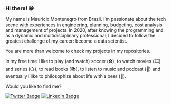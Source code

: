 ### Hi there! 😁

My name is Mauricio Montenegro from Brazil. I'm passionate about the tech scene with experiences in engineering, planning, budgeting, cost analysis and management of projects. In 2020, after knowing the programming and as a dynamic and multidisciplinary professional, I decided to follow the greatest challenge of my career: become a data scientist.

You are more than welcome to check my projects in my repositories.

In my free time I like to play (and watch) soccer (⚽️), to watch movies (🎞️) and series (📺), to read books (📚), to listen to music and podcast (🎵) and eventually I like to philosophize about life with a beer (🍺).

Would you like to find me?

[![Twitter Badge](https://img.shields.io/badge/-Twitter-1ca0f1?style=flat-square&labelColor=1ca0f1&logo=twitter&logoColor=white&link=https://twitter.com/mmont17)](https://twitter.com/mmont17)
[![Linkedin Badge](https://img.shields.io/badge/-LinkedIn-blue?style=flat-square&logo=Linkedin&logoColor=white&link=https://www.linkedin.com/in/mauriciobmontenegro)](https://www.linkedin.com/in/mauriciobmontenegro/)
